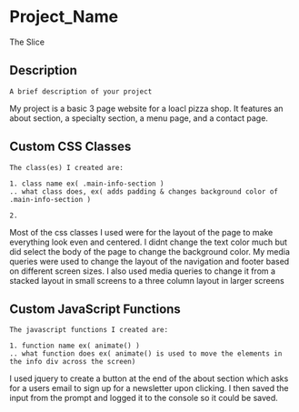 # Project_Name
The Slice
## Description
```
A brief description of your project

```
My project is a basic 3 page website for a loacl pizza shop. It features an about section, a specialty section, a menu page, and a contact page.


## Custom CSS Classes
```
The class(es) I created are:

1. class name ex( .main-info-section )
.. what class does, ex( adds padding & changes background color of .main-info-section )

2.

```
Most of the css classes I used were for the layout of the page to make everything look even and centered. I didnt change the text color much but did select the body of the page to change the background color. My media queries were used to change the layout of the navigation and footer based on different screen sizes. I also used media queries to change it from a stacked layout in small screens to a three column layout in larger screens


## Custom JavaScript Functions
```
The javascript functions I created are:

1. function name ex( animate() )
.. what function does ex( animate() is used to move the elements in the info div across the screen)

```
I used jquery to create a button at the end of the about section which asks for a users email to sign up for a newsletter upon clicking. I then saved the input from the prompt and logged it to the console so it could be saved.